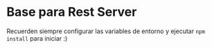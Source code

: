 # Base para Rest Server

Recuerden siempre configurar las variables de entorno y ejecutar ``` npm install ``` para iniciar :)